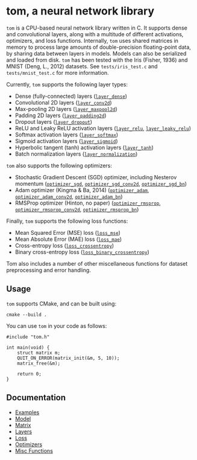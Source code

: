 # tom, a neural network library

`tom` is a CPU-based neural network library written in C. It supports dense and convolutional layers, along with a multitude of different activations, optimizers, and loss functions. Internally, `tom` uses shared matrices in memory to process large amounts of double-precision floating-point data, by sharing data between layers in models. Models can also be serialized and loaded from disk. `tom` has been tested with the Iris (Fisher, 1936) and MNIST (Deng, L., 2012) datasets. See `tests/iris_test.c` and `tests/mnist_test.c` for more information.

Currently, `tom` supports the following layer types:

- Dense (fully-connected) layers ([`layer_dense`](layers.md#layer_dense))
- Convolutional 2D layers ([`layer_conv2d`](layers.md#layer_conv2d))
- Max-pooling 2D layers ([`layer_maxpool2d`](layers.md#layer_maxpool2d))
- Padding 2D layers ([`layer_padding2d`](layers.md#layer_padding2d))
- Dropout layers ([`layer_dropout`](layers.md#layer_dropout))
- ReLU and Leaky ReLU activation layers ([`layer_relu`](layers.md#activation_relu), [`layer_leaky_relu`](layers.md#activation_leaky_relu))
- Softmax activation layers ([`layer_softmax`](layers.md#activation_softmax))
- Sigmoid activation layers ([`layer_sigmoid`](layers.md#activation_sigmoid))
- Hyperbolic tangent (tanh) activation layers ([`layer_tanh`](layers.md#activation_tanh))
- Batch normalization layers ([`layer_normalization`](layers.md#layer_normalization))

`tom` also supports the following optimizers:

- Stochastic Gradient Descent (SGD) optimizer, including Nesterov momentum ([`optimizer_sgd`](optimizers.md#optimizer_sgd), [`optimizer_sgd_conv2d`](optimizers.md#optimizer_sgd_conv2d), [`optimizer_sgd_bn`](optimizers.md#optimizer_sgd_bn))
- Adam optimizer (Kingma & Ba, 2014) ([`optimizer_adam`](optimizers.md#optimizer_adam), [`optimizer_adam_conv2d`](optimizers.md#optimizer_adam_conv2d), [`optimizer_adam_bn`](optimizers.md#optimizer_adam_bn))
- RMSProp optimizer (Hinton, no paper) ([`optimizer_rmsprop`](optimizers.md#optimizer_rmsprop), [`optimizer_rmsprop_conv2d`](optimizers.md#optimizer_rmsprop_conv2d), [`optimizer_rmsprop_bn`](optimizers.md#optimizer_rmsprop_bn))

Finally, `tom` supports the following loss functions:

- Mean Squared Error (MSE) loss ([`loss_mse`](loss.md#loss_mse))
- Mean Absolute Error (MAE) loss ([`loss_mae`](loss.md#loss_mae))
- Cross-entropy loss ([`loss_crossentropy`](loss.md#loss_crossentropy))
- Binary cross-entropy loss ([`loss_binary_crossentropy`](loss.md#loss_binary_crossentropy))

Tom also includes a number of other miscellaneous functions for dataset preprocessing and error handling.

## Usage

`tom` supports CMake, and can be built using:

```
cmake --build .
```

You can use `tom` in your code as follows:

```
#include "tom.h"

int main(void) {
    struct matrix m;
    QUIT_ON_ERROR(matrix_init(&m, 5, 10));
    matrix_free(&m);

    return 0;
}
```

## Documentation

- [Examples](examples.md)
- [Model](model.md)
- [Matrix](matrix.md)
- [Layers](layers.md)
- [Loss](loss.md)
- [Optimizers](optimizers.md)
- [Misc Functions](misc.md)